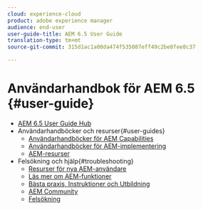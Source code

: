```yaml
---
cloud: experience-cloud
product: adobe experience manager
audience: end-user
user-guide-title: AEM 6.5 User Guide
translation-type: tm+mt
source-git-commit: 315d1ac1a00da474f535087eff49c2be8fee8c37

---
```



# Användarhandbok för AEM 6.5 {#user-guide}

+ [AEM 6.5 User Guide Hub](home.md)
+ Användarhandböcker och resurser{#user-guides}
   + [Användarhandböcker för AEM Capabilities](capabilities.md)
   + [Användarhandböcker för AEM-implementering](implementation.md)
   + [AEM-resurser](resources.md)
+ Felsökning och hjälp{#troubleshooting}
   + [Resurser för nya AEM-användare](new.md)
   + [Läs mer om AEM-funktioner](learn.md)
   + [Bästa praxis, Instruktioner och Utbildning](best-practice.md)
   + [AEM Community](community.md)
   + [Felsökning](troubleshooting.md)
